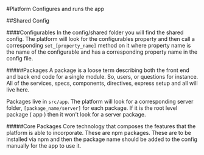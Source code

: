 #Platform
Configures and runs the app

##Shared Config

####Configurables
In the config/shared folder you will find the shared config.
The platform will look for the configurables property and then call a 
corresponding `set_[property_name]` method on it where property name is 
the name of the configurable and has a corresponding property name in the 
config file.

#####Packages
A package is a loose term describing both the front end and back end code
for a single module. So, users, or questions for instance. All of the services,
specs, components, directives, express setup and all will live here. 

Packages live in `src/app`. The platform will look for a corresponding
server folder, `[package_name/server]` for each package. If it is the root 
level package ( app ) then it won't look for a server package.

#####Core Packages
Core technology that composes the features that the platform is able to incorporate.
These are npm packages. These are to be installed via npm and then the package name 
should be added to the config manually for the app to use it.